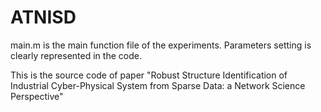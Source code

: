 # ATNISD

main.m is the main function file of the experiments. Parameters setting is clearly represented in the code.

This is the source code of paper "Robust Structure Identification of Industrial Cyber-Physical System from Sparse Data: a Network Science Perspective"
